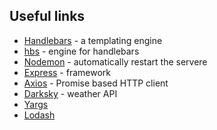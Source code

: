 ## Useful links

- [Handlebars](https://handlebarsjs.com/) - a templating engine
- [hbs](https://www.npmjs.com/package/hbs) - engine for handlebars
- [Nodemon](https://nodemon.io/) - automatically restart the servere
- [Express](https://expressjs.com/) - framework
- [Axios](https://www.npmjs.com/package/axios) - Promise based HTTP client
- [Darksky](https://darksky.net/dev) - weather API
- [Yargs](https://www.npmjs.com/package/yargs)
- [Lodash](https://www.npmjs.com/package/lodash)
